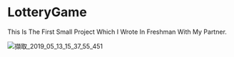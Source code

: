 # LotteryGame
This Is The First Small Project Which I Wrote In Freshman With My Partner.

![擷取_2019_05_13_15_37_55_451](https://user-images.githubusercontent.com/48882710/57603819-361da480-7595-11e9-8560-233d0b588add.png)
